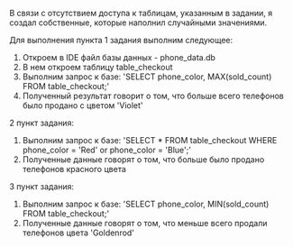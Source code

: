В связи с отсутствием доступа к таблицам, указанным в задании, я создал собственные, которые наполнил случайными значениями.

Для выполнения пункта 1 задания выполним следующее:
<ol>
<li>Откроем в IDE файл базы данных - phone_data.db</li>
<li>В нем откроем таблицу table_checkout</li>
<li>Выполним запрос к базе: 'SELECT phone_color, MAX(sold_count) FROM table_checkout;'</li>
<li>Полученный результат говорит о том, что больше всего телефонов было продано с цветом 'Violet'</li>
</ol>

2 пункт задания:
<ol>
<li>Выполним запрос к базе: 'SELECT * FROM table_checkout WHERE phone_color = 'Red' or phone_color = 'Blue';'</li>
<li>Полученные данные говорят о том, что больше было продано телефонов красного цвета</li>
</ol>

3 пункт задания:
<ol>
<li>Выполним запрос к базе: 'SELECT phone_color, MIN(sold_count) FROM table_checkout;'</li>
<li>Полученные данные говорят о том, что меньше всего продали телефонов цвета 'Goldenrod'</li>
</ol>
